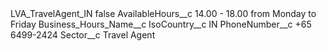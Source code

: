 <?xml version="1.0" encoding="UTF-8"?>
<CustomMetadata xmlns="http://soap.sforce.com/2006/04/metadata" xmlns:xsi="http://www.w3.org/2001/XMLSchema-instance" xmlns:xsd="http://www.w3.org/2001/XMLSchema">
    <label>LVA_TravelAgent_IN</label>
    <protected>false</protected>
    <values>
        <field>AvailableHours__c</field>
        <value xsi:type="xsd:string">14.00 - 18.00 from Monday to Friday</value>
    </values>
    <values>
        <field>Business_Hours_Name__c</field>
        <value xsi:nil="true"/>
    </values>
    <values>
        <field>IsoCountry__c</field>
        <value xsi:type="xsd:string">IN</value>
    </values>
    <values>
        <field>PhoneNumber__c</field>
        <value xsi:type="xsd:string">+65 6499-2424</value>
    </values>
    <values>
        <field>Sector__c</field>
        <value xsi:type="xsd:string">Travel Agent</value>
    </values>
</CustomMetadata>
